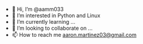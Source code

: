 - 👋 Hi, I’m @aamm033
- 👀 I’m interested in Python and Linux
- 🌱 I’m currently learning ...
- 💞️ I’m looking to collaborate on ...
- 📫 How to reach me aaron.martinez03@gmail.com

<!---
aamm033/aamm033 is a ✨ special ✨ repository because its `README.md` (this file) appears on your GitHub profile.
You can click the Preview link to take a look at your changes.
--->
